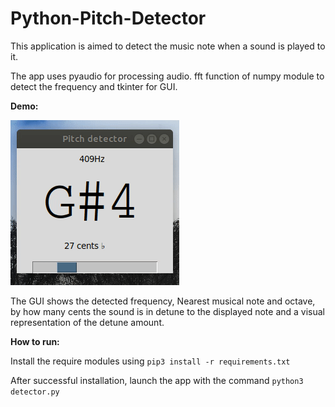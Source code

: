 # Python-Pitch-Detector

This application is aimed to detect the music note when a sound is played to it.

The app uses pyaudio for processing audio. fft function of numpy module to detect the frequency and tkinter for GUI.

**Demo:**

![Demo](pitch_detect.gif)

The GUI shows the detected frequency, Nearest musical note and octave, by how many cents the sound is in detune to the displayed note and a visual representation of the detune amount.

**How to run:**

Install the require modules using ``pip3 install -r requirements.txt``

After successful installation, launch the app with the command ``python3 detector.py``
